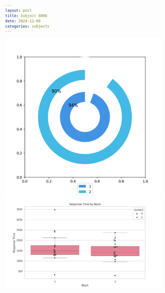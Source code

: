 ```yaml
---
layout: post
title: Subject 8008
date: 2024-12-08
categories: subjects
---
```


![](data/8008/run-4/8008__acc_test.png)
![](data/8008/run-4/8008_rt.png)
